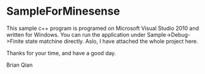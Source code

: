 SampleForMinesense
==================
This sample c++ program is programed on Microsoft Visual Studio 2010 and written for Windows. You can run the application under Sample->Debug->Finite state matchine directly. Aslo, I have attached the whole project here.

Thanks for your time, and have a good day.

Brian Qian
